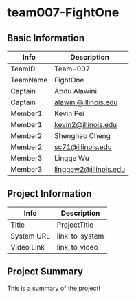# team007-FightOne

## Basic Information

|   Info      |        Description     |
| ----------- | ---------------------- |
| TeamID      |        Team-007        |
| TeamName    |        FightOne        |
| Captain     |       Abdu Alawini     |
| Captain     |  alawini@illinois.edu  |
| Member1     |        Kevin Pei       |
| Member1     |   kevin2@illinois.edu  |
| Member2     |    Shenghao Cheng      |
| Member2     |      sc71@illinois.edu |
| Member3     |       Lingge Wu        |
| Member3     |  linggew2@illinois.edu |

## Project Information

|   Info      |        Description     |
| ----------- | ---------------------- |
|  Title      |       ProjectTitle     |
| System URL  |      link_to_system    |
| Video Link  |      link_to_video     |

## Project Summary

This is a summary of the project!

